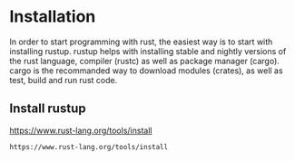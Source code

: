# Installation

In order to start programming with rust, the easiest way is to start
with installing rustup. rustup helps with installing stable and nightly versions of the rust language, compiler (rustc) as well as package manager (cargo). cargo is the recommanded way to download modules (crates), as well as test, build and run rust code.

## Install rustup

https://www.rust-lang.org/tools/install

```
https://www.rust-lang.org/tools/install
```
